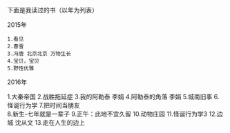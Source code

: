 
下面是我读过的书（以年为列表）

2015年
 
    1.看见
    2.春雪
    3.冯唐 北京北京 万物生长
    4.宝贝，宝贝
    5.野性优雅
    
2016年

  1.大秦帝国
  2.战胜拖延症
  3.我的阿勒泰 李娟
  4.阿勒泰的角落 李娟
  5.城南旧事
  6.怪诞行为学
  7.把时间当朋友  
  8.新生-七年就是一辈子
  9.正午：此地不宜久留
  10.动物庄园
  11.怪诞行为学3
  12.边城 沈从文
  13.走在人生的边上

